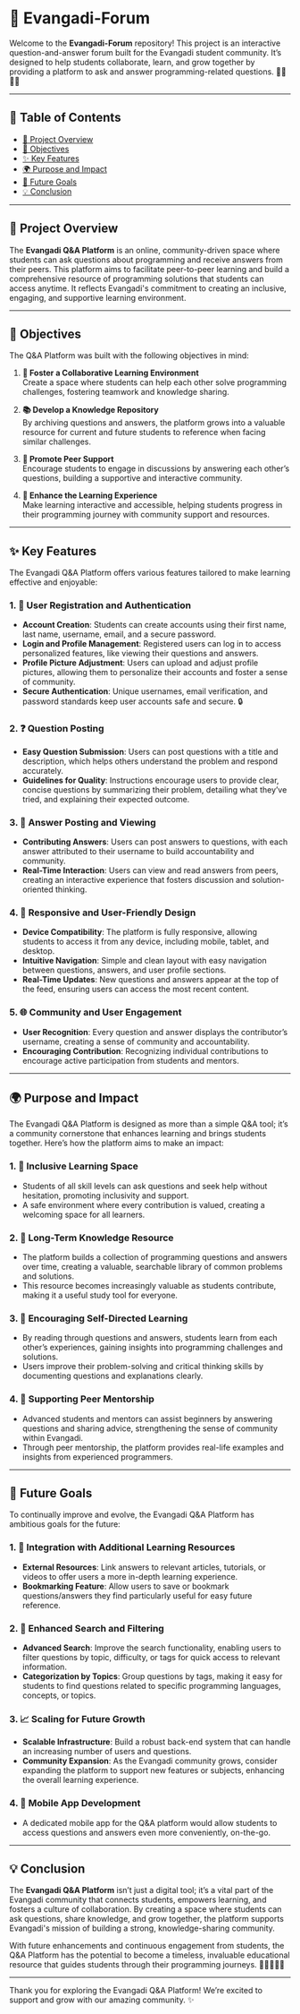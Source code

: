 # 🚀 Evangadi-Forum

Welcome to the **Evangadi-Forum** repository! This project is an interactive question-and-answer forum built for the Evangadi student community. It’s designed to help students collaborate, learn, and grow together by providing a platform to ask and answer programming-related questions. 🧑‍💻👩‍💻

---

## 📖 Table of Contents
- [📜 Project Overview](#-project-overview)
- [🎯 Objectives](#-objectives)
- [✨ Key Features](#-key-features)
- [🌍 Purpose and Impact](#-purpose-and-impact)
- [🔮 Future Goals](#-future-goals)
- [💡 Conclusion](#-conclusion)

---

## 📜 Project Overview
The **Evangadi Q&A Platform** is an online, community-driven space where students can ask questions about programming and receive answers from their peers. This platform aims to facilitate peer-to-peer learning and build a comprehensive resource of programming solutions that students can access anytime. It reflects Evangadi's commitment to creating an inclusive, engaging, and supportive learning environment.

---

## 🎯 Objectives

The Q&A Platform was built with the following objectives in mind:

1. **🤝 Foster a Collaborative Learning Environment**  
   Create a space where students can help each other solve programming challenges, fostering teamwork and knowledge sharing.

2. **📚 Develop a Knowledge Repository**  
   By archiving questions and answers, the platform grows into a valuable resource for current and future students to reference when facing similar challenges.

3. **💬 Promote Peer Support**  
   Encourage students to engage in discussions by answering each other’s questions, building a supportive and interactive community.

4. **🌱 Enhance the Learning Experience**  
   Make learning interactive and accessible, helping students progress in their programming journey with community support and resources.

---

## ✨ Key Features

The Evangadi Q&A Platform offers various features tailored to make learning effective and enjoyable:

### 1. 🔑 **User Registration and Authentication**
   - **Account Creation**: Students can create accounts using their first name, last name, username, email, and a secure password.
   - **Login and Profile Management**: Registered users can log in to access personalized features, like viewing their questions and answers.
   - **Profile Picture Adjustment**: Users can upload and adjust profile pictures, allowing them to personalize their accounts and foster a sense of community. 
   - **Secure Authentication**: Unique usernames, email verification, and password standards keep user accounts safe and secure. 🔒

### 2. ❓ **Question Posting**
   - **Easy Question Submission**: Users can post questions with a title and description, which helps others understand the problem and respond accurately.
   - **Guidelines for Quality**: Instructions encourage users to provide clear, concise questions by summarizing their problem, detailing what they’ve tried, and explaining their expected outcome.

### 3. 💬 **Answer Posting and Viewing**
   - **Contributing Answers**: Users can post answers to questions, with each answer attributed to their username to build accountability and community.
   - **Real-Time Interaction**: Users can view and read answers from peers, creating an interactive experience that fosters discussion and solution-oriented thinking.

### 4. 📱 **Responsive and User-Friendly Design**
   - **Device Compatibility**: The platform is fully responsive, allowing students to access it from any device, including mobile, tablet, and desktop.
   - **Intuitive Navigation**: Simple and clean layout with easy navigation between questions, answers, and user profile sections.
   - **Real-Time Updates**: New questions and answers appear at the top of the feed, ensuring users can access the most recent content.

### 5. 🌐 **Community and User Engagement**
   - **User Recognition**: Every question and answer displays the contributor’s username, creating a sense of community and accountability.
   - **Encouraging Contribution**: Recognizing individual contributions to encourage active participation from students and mentors.

---

## 🌍 Purpose and Impact

The Evangadi Q&A Platform is designed as more than a simple Q&A tool; it’s a community cornerstone that enhances learning and brings students together. Here’s how the platform aims to make an impact:

### 1. **💬 Inclusive Learning Space**
   - Students of all skill levels can ask questions and seek help without hesitation, promoting inclusivity and support.
   - A safe environment where every contribution is valued, creating a welcoming space for all learners.

### 2. **📘 Long-Term Knowledge Resource**
   - The platform builds a collection of programming questions and answers over time, creating a valuable, searchable library of common problems and solutions.
   - This resource becomes increasingly valuable as students contribute, making it a useful study tool for everyone.

### 3. **🌱 Encouraging Self-Directed Learning**
   - By reading through questions and answers, students learn from each other’s experiences, gaining insights into programming challenges and solutions.
   - Users improve their problem-solving and critical thinking skills by documenting questions and explanations clearly.

### 4. **🌟 Supporting Peer Mentorship**
   - Advanced students and mentors can assist beginners by answering questions and sharing advice, strengthening the sense of community within Evangadi.
   - Through peer mentorship, the platform provides real-life examples and insights from experienced programmers.

---

## 🔮 Future Goals

To continually improve and evolve, the Evangadi Q&A Platform has ambitious goals for the future:

### 1. **📂 Integration with Additional Learning Resources**
   - **External Resources**: Link answers to relevant articles, tutorials, or videos to offer users a more in-depth learning experience.
   - **Bookmarking Feature**: Allow users to save or bookmark questions/answers they find particularly useful for easy future reference.

### 2. **🔎 Enhanced Search and Filtering**
   - **Advanced Search**: Improve the search functionality, enabling users to filter questions by topic, difficulty, or tags for quick access to relevant information.
   - **Categorization by Topics**: Group questions by tags, making it easy for students to find questions related to specific programming languages, concepts, or topics.

### 3. **📈 Scaling for Future Growth**
   - **Scalable Infrastructure**: Build a robust back-end system that can handle an increasing number of users and questions.
   - **Community Expansion**: As the Evangadi community grows, consider expanding the platform to support new features or subjects, enhancing the overall learning experience.

### 4. **📱 Mobile App Development**
   - A dedicated mobile app for the Q&A platform would allow students to access questions and answers even more conveniently, on-the-go.

---

## 💡 Conclusion

The **Evangadi Q&A Platform** isn’t just a digital tool; it’s a vital part of the Evangadi community that connects students, empowers learning, and fosters a culture of collaboration. By creating a space where students can ask questions, share knowledge, and grow together, the platform supports Evangadi's mission of building a strong, knowledge-sharing community. 

With future enhancements and continuous engagement from students, the Q&A Platform has the potential to become a timeless, invaluable educational resource that guides students through their programming journeys. 🌟👩‍🎓👨‍🎓

--- 

Thank you for exploring the Evangadi Q&A Platform! We’re excited to support and grow with our amazing community. ✨
